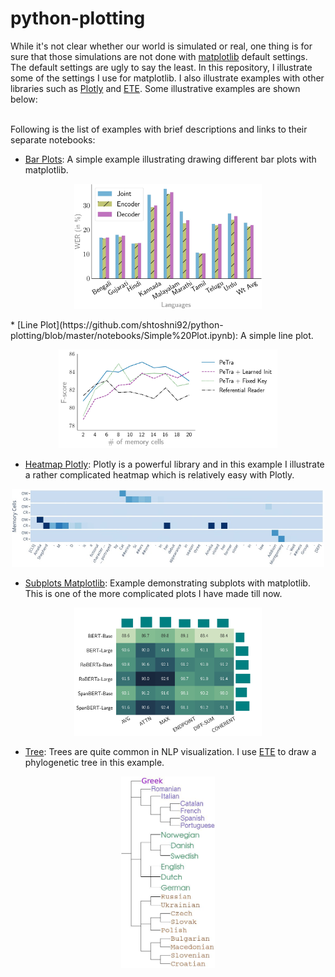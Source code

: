 # python-plotting

While it's not clear whether our world is simulated or real, one thing is for sure that those simulations are not done with [matplotlib](https://matplotlib.org/) default settings.
The default settings are ugly to say the least. In this repository, I illustrate some of the settings I use for matplotlib. I also illustrate examples with other libraries such as [Plotly](https://plotly.com/) and [ETE](http://etetoolkit.org/). Some illustrative examples are shown below:<br/><br/>



Following is the list of examples with brief descriptions and links to their separate notebooks:
* [Bar Plots](https://github.com/shtoshni92/python-plotting/blob/master/notebooks/Bar%20plots.ipynb): A simple example illustrating drawing different bar plots with matplotlib. 
<p align="center">
<img src="plots/bar_2.jpg" width="300" />
</p>
* [Line Plot](https://github.com/shtoshni92/python-plotting/blob/master/notebooks/Simple%20Plot.ipynb): A simple line plot. 
<p align="center">
<img src="plots/simple_plot.jpg" width="350" />
</p>

* [Heatmap Plotly](https://github.com/shtoshni92/python-plotting/blob/master/notebooks/Heatmap%20Plotly.ipynb): Plotly is a powerful library and in this example I illustrate a rather complicated heatmap which is relatively easy with Plotly. 
<p align="center">
<img src="plots/heatmap_plotly.jpg" width="500" />
</p>

* [Subplots Matplotlib](https://github.com/shtoshni92/python-plotting/blob/master/notebooks/Subplots%20with%20Gridspec.ipynb): Example demonstrating subplots with matplotlib. This is one of the more complicated plots I have made till now.
<p align="center">
<img src="plots/subplots_gridspec.jpg" width="300" />
</p>

* [Tree](https://github.com/shtoshni92/python-plotting/blob/master/notebooks/Tree.ipynb): Trees are quite common in NLP visualization. I use [ETE](http://etetoolkit.org/) to draw a phylogenetic tree in this example.
<p align="center">
<img src="plots/gt_tree.jpg" width="150" />
</p>

